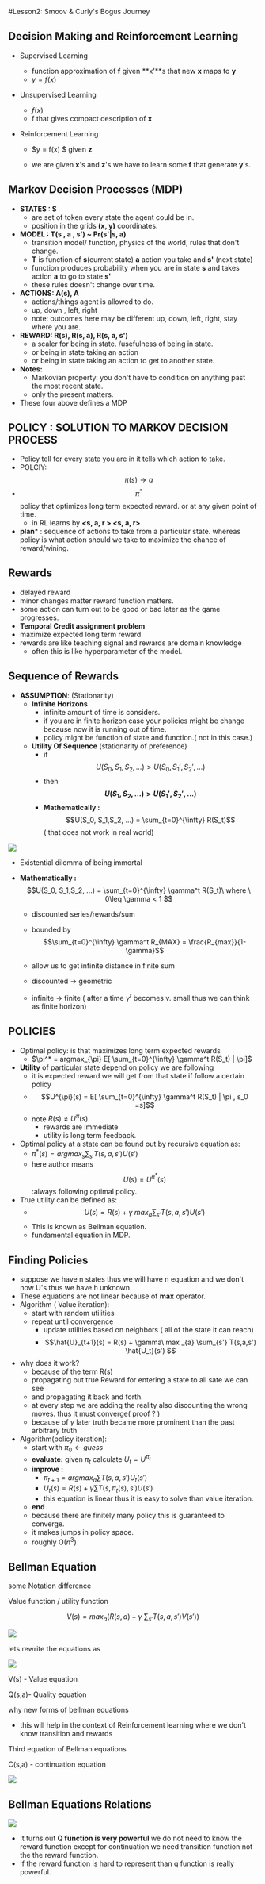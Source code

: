 #Lesson2: Smoov & Curly's Bogus Journey

## Decision  Making and Reinforcement Learning

- Supervised Learning
  - function approximation  of **f** given **x'**s that new **x** maps to **y**
  - $y = f(x)$ 
- Unsupervised Learning

  - $f(x)$
  - f that gives compact description of **x** 
- Reinforcement Learning

  - $y = f(x) $ given **z**

  - we are given **x**'s and **z**'s we have to learn some **f** that generate **y**'s.

## Markov Decision Processes (MDP)

- **STATES : S**  
  - are set of token every state the agent could be in.
  - position in the grids **(x, y)** coordinates.
- **MODEL : T(s , a , s') ~ Pr(s'|s, a)**
  - transition model/ function, physics of the world, rules that don't change.
  - **T** is function of **s**(current state) **a** action you take and **s'** (next state)
  - function produces probability when you are in state **s** and takes action **a** to go to state **s'**
  - these rules doesn't change over time.
- **ACTIONS: A(s), A**
  - actions/things agent is allowed to do.
  - up, down , left, right
  - note: outcomes here may be different up, down, left, right, stay where you are.
- **REWARD: R(s), R(s, a), R(s, a, s')**
  - a scaler for being in state. /usefulness of being in state.
  - or being in state taking an action
  - or being in state taking an action to get to another state.
- **Notes:**
  - Markovian property: you don't have to condition on anything past the most recent state.
  - only the present matters.
- These four above defines  a MDP

## POLICY : SOLUTION TO MARKOV DECISION PROCESS

- Policy  tell for every state you are in it tells which action to take.
- POLCIY: $$\pi(s) \rightarrow a $$
- $$\pi^{*} $$ policy that optimizes long term expected reward. or at any given point of time.
  - in RL learns by **<s, a, r > <s, a, r>** 
- **plan*** : sequence of actions to take from a particular state. whereas policy is what action should we take to maximize the chance of reward/wining.

## Rewards

- delayed reward
- minor changes matter reward function matters.
- some action can turn out to be good or bad later as the game progresses.
- **Temporal Credit assignment problem**
- maximize expected long term reward
- rewards are like teaching signal and rewards are domain knowledge 
  - often this is like hyperparameter of the model.

## Sequence of Rewards

- **ASSUMPTION**: (Stationarity)
  - **Infinite Horizons**
    - infinite amount of time is considers.
    - if you are in finite horizon case your policies might be change because now it is running out of time.
    - policy might be function of state and function.( not in this case.)
  - **Utility Of Sequence** (stationarity of preference)
    - if $$U(S_0, S_1,S_2, ...) > U(S_0, S_1',S_2', ...)$$
    - then **$$U(S_1,S_2, ...) > U(S_1',S_2', ...)$$**
    - **Mathematically :** $$U(S_0, S_1,S_2, ...) =  \sum_{t=0}^{\infty} R(S_t)$$ ( that does not work in real world)

![](1.png)

- Existential dilemma of being immortal

- **Mathematically :** $$U(S_0, S_1,S_2, ...) =  \sum_{t=0}^{\infty} \gamma^t R(S_t)\   where \  0\leq \gamma < 1 $$

  - discounted series/rewards/sum

  - bounded by   $$\sum_{t=0}^{\infty} \gamma^t R_{MAX} = \frac{R_{max}}{1-\gamma}$$

  - allow us to get infinite distance in finite sum

  - discounted -> geometric

  - infinite -> finite ( after a time $\gamma^t$ becomes v. small thus we can think as finite horizon)

       

## POLICIES

- Optimal policy: is that maximizes long term expected rewards
  - $\pi^* = argmax_{\pi} E[ \sum_{t=0}^{\infty} \gamma^t R(S_t) | \pi]$
- **Utility** of particular state depend on policy we are following
  -  it is expected reward we will get from that state if follow a certain policy
  - $$U^{\pi}(s) = E[ \sum_{t=0}^{\infty} \gamma^t R(S_t) | \pi ,  s_0 =s]$$
  - note $R(s) \neq U^{\pi}(s)$
    - rewards are immediate
    - utility is long term feedback. 
- Optimal policy at a state can be found out by recursive equation as:
  - $\pi^*(s) = argmax_{s}  \sum_{s'} T(s,a,s') U(s')$
  - here author means $$U(s)  =  U^{\pi^*}(s)​$$  :always following optimal policy.
- True utility can be defined as:
  - $$U(s) = R(s) + \gamma\  max _{a} \sum_{s'} T(s,a,s') U(s') $$
  - This is known as Bellman equation.
  - fundamental equation in MDP.

## Finding Policies

- suppose we have n states thus we will have n equation  and we don't now U's thus we have h unknown.
- These equations are not linear because of **max** operator.
- Algorithm ( Value iteration):
  - start with random utilities
  - repeat until convergence
    - update utilities based on neighbors ( all of the state it can reach)
    - $$\hat{U}_{t+1}(s) = R(s) + \gamma\  max _{a} \sum_{s'} T(s,a,s') \hat{U_t}(s') $$
- why does it work?
  - because of the term R(s)
  - propagating out true Reward for entering a state  to all sate we can see
  - and propagating it back and forth.
  - at every step we are adding the reality also discounting the wrong moves.  thus it must converge( proof ? )
  - because of $\gamma$ later truth became more prominent than the past arbitrary truth
- Algorithm(policy iteration):
  - start with $\pi_0 \leftarrow guess$
  - **evaluate:** given $\pi_t$ calculate $U_t = U^{\pi_t}$
  - **improve :** 
    - $\pi_{t+1} = argmax_{a} \sum T(s,a,s') U_t(s')$
    - $U_t(s) = R(s) + \gamma \sum T(s, \pi_t(s),s') U(s')$
    - this equation is linear thus it is easy to solve than value iteration.
  - **end**
  - because there are finitely many policy this is guaranteed to converge.
  - it makes jumps in policy space. 
  - roughly O($n^3$)

## Bellman Equation

some Notation difference

Value function / utility function

$$V(s) =max _{a} ( R(s,a) + \gamma\  \sum_{s'} T(s,a,s')V(s') )$$

![](Bellman.png)

lets rewrite the equations as 

![](Bellman2.png)

V(s) - Value equation

Q(s,a)- Quality equation

why new forms of bellman equations

- this will help in the context of Reinforcement learning where we don't know transition and rewards

Third equation of Bellman equations

C(s,a) - continuation equation

![](bellman3.png)

## Bellman Equations Relations

![](Relation.png)



- It turns out **Q function is very powerful** we do not need to know the reward function except for continuation we need transition function not the the reward function.
- If the reward function is hard to represent than q function is really powerful.